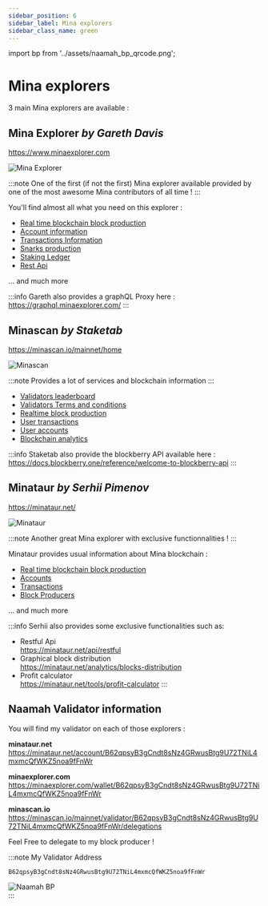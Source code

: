 ```yaml
---
sidebar_position: 6
sidebar_label: Mina explorers
sidebar_class_name: green
---
```

import bp from '../assets/naamah_bp_qrcode.png';

[//]: # (Mina explorers)
# Mina explorers
3 main Mina explorers are available :

## **Mina Explorer** *by Gareth Davis*
https://www.minaexplorer.com  

![Mina Explorer](../assets/minaexplorer.png)

:::note
One of the first (if not the first) Mina explorer available provided by one of the most awesome Mina contributors of all time !
:::

You'll find almost all what you need on this explorer :

* [Real time blockchain block production](https://minaexplorer.com/blocks)
* [Account information](https://minaexplorer.com/ledger)
* [Transactions Information](https://minaexplorer.com/transactions)
* [Snarks production](https://minaexplorer.com/snarks)
* [Staking Ledger](https://minaexplorer.com/staking)
* [Rest Api](https://docs.minaexplorer.com/rest-api)

... and much more

:::info
Gareth also provides a graphQL Proxy here :  
https://graphql.minaexplorer.com/
:::

## **Minascan** *by Staketab*
https://minascan.io/mainnet/home  

![Minascan](../assets/minascan.png)

:::note
Provides a lot of services and blockchain information
:::

* [Validators leaderboard](https://minascan.io/mainnet/validators/leaderboard)
* [Validators Terms and conditions](https://minascan.io/mainnet/validators/terms)
* [Realtime block production](https://minascan.io/mainnet/blocks)
* [User transactions](https://minascan.io/mainnet/txs/user-txs)
* [User accounts](https://minascan.io/mainnet/accounts)
* [Blockchain analytics](https://minascan.io/mainnet/analytics/network)

:::info
Staketab also provide the blockberry API available here :  
https://docs.blockberry.one/reference/welcome-to-blockberry-api
:::

## **Minataur** *by Serhii Pimenov*
https://minataur.net/  

![Minataur](../assets/minataur.png)

:::note
Another great Mina explorer with exclusive functionnalities !
:::

Minataur provides usual information about Mina blockchain :

* [Real time blockchain block production](https://minataur.net/blockchain)
* [Accounts](https://minataur.net/accounts)
* [Transactions](https://minataur.net/transactions)
* [Block Producers](https://minataur.net/producers)

... and much more

:::info
Serhii also provides some exclusive functionalities such as:  
* Restful Api  
https://minataur.net/api/restful
* Graphical block distribution  
https://minataur.net/analytics/blocks-distribution
* Profit calculator  
https://minataur.net/tools/profit-calculator
:::

## Naamah Validator information
You will find my validator on each of those explorers :

**minataur.net**  
https://minataur.net/account/B62qpsyB3gCndt8sNz4GRwusBtg9U72TNiL4mxmcQfWKZ5noa9fFnWr

**minaexplorer.com**  
https://minaexplorer.com/wallet/B62qpsyB3gCndt8sNz4GRwusBtg9U72TNiL4mxmcQfWKZ5noa9fFnWr

**minascan.io**  
https://minascan.io/mainnet/validator/B62qpsyB3gCndt8sNz4GRwusBtg9U72TNiL4mxmcQfWKZ5noa9fFnWr/delegations
  
Feel Free to delegate to my block producer !

:::note My Validator Address 
```
B62qpsyB3gCndt8sNz4GRwusBtg9U72TNiL4mxmcQfWKZ5noa9fFnWr
```
<div class="text--center">
<img src={bp} alt="Naamah BP" style={{width: 240}} />
</div>
:::


